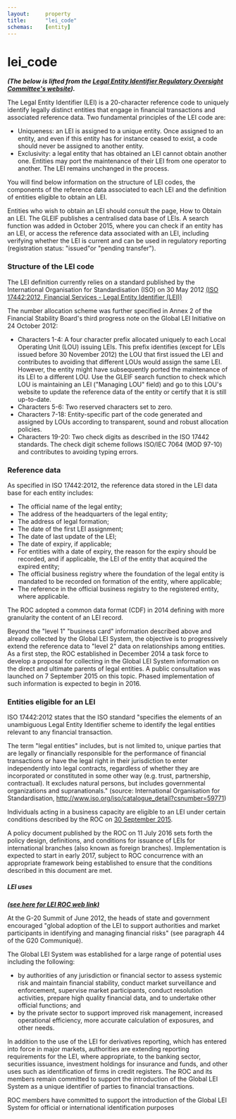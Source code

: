```yaml
---
layout:		property
title:		"lei_code"
schemas:	[entity]
---
```


# lei_code

***(The below is lifted from the [Legal Entity Identifier Regulatory Oversight Committee's website][web]).***

[web]: https://www.leiroc.org/lei.htm

The Legal Entity Identifier (LEI) is a 20-character reference code to uniquely identify legally distinct entities that engage in financial transactions and associated reference data. Two fundamental principles of the LEI code are:

- Uniqueness: an LEI is assigned to a unique entity. Once assigned to an entity, and even if this entity has for instance ceased to exist, a code should never be assigned to another entity.
- Exclusivity: a legal entity that has obtained an LEI cannot obtain another one. Entities may port the maintenance of their LEI from one operator to another. The LEI remains unchanged in the process.

You will find below information on the structure of LEI codes, the components of the reference data associated to each LEI and the definition of entities eligible to obtain an LEI.

Entities who wish to obtain an LEI should consult the page, How to Obtain an LEI. The GLEIF publishes a centralised data base of LEIs. A search function was added in October 2015, where you can check if an entity has an LEI, or access the reference data associated with an LEI, including verifying whether the LEI is current and can be used in regulatory reporting (registration status: "issued"or "pending transfer").

### Structure of the LEI code

The LEI definition currently relies on a standard published by the International Organisation for Standardisation (ISO) on 30 May 2012 [(ISO 17442:2012, Financial Services - Legal Entity Identifier (LEI))][isolink]

The number allocation scheme was further specified in Annex 2 of the Financial Stability Board's third progress note on the Global LEI Initiative on 24 October 2012:

- Characters 1-4: A four character prefix allocated uniquely to each Local Operating Unit (LOU) issuing LEIs. This prefix identifies (except for LEIs issued before 30 November 2012) the LOU that first issued the LEI and contributes to avoiding that different LOUs would assign the same LEI. However, the entity might have subsequently ported the maintenance of its LEI to a different LOU. Use the GLEIF search function to check which LOU is maintaining an LEI ("Managing LOU" field) and go to this LOU's website to update the reference data of the entity or certify that it is still up-to-date.
- Characters 5-6: Two reserved characters set to zero.
- Characters 7-18: Entity-specific part of the code generated and assigned by LOUs according to transparent, sound and robust allocation policies.
- Characters 19-20: Two check digits as described in the ISO 17442 standards. The check digit scheme follows ISO/IEC 7064 (MOD 97-10) and contributes to avoiding typing errors.

[isolink]: http://www.iso.org/iso/catalogue_detail?csnumber=59771

### Reference data

As specified in ISO 17442:2012, the reference data stored in the LEI data base for each entity includes:

- The official name of the legal entity;
- The address of the headquarters of the legal entity;
- The address of legal formation;
- The date of the first LEI assignment;
- The date of last update of the LEI;
- The date of expiry, if applicable;
- For entities with a date of expiry, the reason for the expiry should be recorded, and if applicable, the LEI of the entity that acquired the expired entity;
- The official business registry where the foundation of the legal entity is mandated to be recorded on formation of the entity, where applicable;
- The reference in the official business registry to the registered entity, where applicable.

The ROC adopted a common data format (CDF) in 2014 defining with more granularity the content of an LEI record.

Beyond the "level 1" "business card" information described above and already collected by the Global LEI System, the objective is to progressively extend the reference data to "level 2" data on relationships among entities. As a first step, the ROC established in December 2014 a task force to develop a proposal for collecting in the Global LEI System information on the direct and ultimate parents of legal entities. A public consultation was launched on 7 September 2015 on this topic. Phased implementation of such information is expected to begin in 2016.

### Entities eligible for an LEI

ISO 17442:2012 states that the ISO standard "specifies the elements of an unambiguous Legal Entity Identifier scheme to identify the legal entities relevant to any financial transaction.

The term "legal entities" includes, but is not limited to, unique parties that are legally or financially responsible for the performance of financial transactions or have the legal right in their jurisdiction to enter independently into legal contracts, regardless of whether they are incorporated or constituted in some other way (e.g. trust, partnership, contractual). It excludes natural persons, but includes governmental organizations and supranationals." (source: International Organisation for Standardisation, http://www.iso.org/iso/catalogue_detail?csnumber=59771)

Individuals acting in a business capacity are eligible to an LEI under certain conditions described by the ROC on [30 September 2015][leiroc].

A policy document published by the ROC on 11 July 2016 sets forth the policy design, definitions, and conditions for issuance of LEIs for international branches (also known as foreign branches). Implementation is expected to start in early 2017, subject to ROC concurrence with an appropriate framework being established to ensure that the conditions described in this document are met.

[leiroc]: https://www.leiroc.org/publications/gls/lou_20150930-1.pdf

##### LEI uses

[***(see here for LEI ROC web link)***][uselink]

At the G-20 Summit of June 2012, the heads of state and government encouraged "global adoption of the LEI to support authorities and market participants in identifying and managing financial risks" (see paragraph 44 of the G20 Communiqué).

The Global LEI System was established for a large range of potential uses including the following:

- by authorities of any jurisdiction or financial sector to assess systemic risk and maintain financial stability, conduct market surveillance and enforcement, supervise market participants, conduct resolution activities, prepare high quality financial data, and to undertake other official functions; and
- by the private sector to support improved risk management, increased operational efficiency, more accurate calculation of exposures, and other needs.

In addition to the use of the LEI for derivatives reporting, which has entered into force in major markets, authorities are extending reporting requirements for the LEI, where appropriate, to the banking sector, securities issuance, investment holdings for insurance and funds, and other uses such as identification of firms in credit registers. The ROC and its members remain committed to support the introduction of the Global LEI System as a unique identifier of parties to financial transactions.

ROC members have committed to support the introduction of the Global LEI System for official or international identification purposes

[uselink]: https://www.leiroc.org/lei/uses.htm
